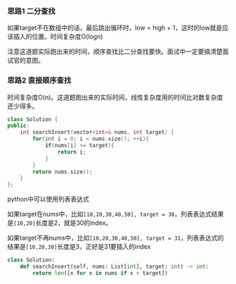 ### 思路1 二分查找

如果target不在数组中的话，最后跳出循环时，low = high + 1，这时的low就是应该插入的位置。时间复杂度O(logn)

注意这道题实际跑出来的时间，顺序查找比二分查找要快。面试中一定要搞清楚面试官的意图。

### 思路2 直接顺序查找

时间复杂度O(n)。这道题跑出来的实际时间，线性复杂度用的时间比对数复杂度还少得多。

```cpp
class Solution {
public:
    int searchInsert(vector<int>& nums, int target) {
        for(int i = 0; i < nums.size(); ++i){
            if(nums[i] >= target){
                return i;
            }
        }
        return nums.size();
    }
};
```

python中可以使用列表表达式

如果target在nums中，比如`[10,20,30,40,50], target = 30`，列表表达式结果是`[10,20]`长度是2，就是30的index。

如果target不再nums中，比如`[10,20,30,40,50], target = 31`，列表表达式的结果是`[10,20,30]`长度是3，正好是31要插入的index

```python
class Solution:
    def searchInsert(self, nums: List[int], target: int) -> int:
        return len([x for x in nums if x < target])
```
